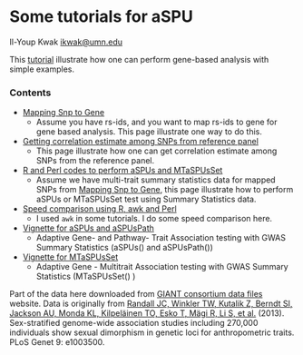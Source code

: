 Some tutorials for aSPU
=======================

Il-Youp Kwak <ikwak@umn.edu>

This [tutorial](http://www.tc.umn.edu/~ikwak/tutorials/index.html) illustrate how one can perform gene-based analysis with simple examples. 

### Contents
 - [Mapping Snp to Gene](http://www.tc.umn.edu/~ikwak/tutorials/mappingSnpToGene2.html)
   - Assume you have rs-ids, and you want to map rs-ids to gene for gene based analysis. This page illustrate one way to do this.
 - [Getting correlation estimate among SNPs from reference panel](http://www.tc.umn.edu/~ikwak/tutorials/CorrFromRef.html)
   - This page illustrate how one can get correlation estimate among SNPs from the reference panel.
 - [R and Perl codes to perform aSPUs and MTaSPUsSet](http://www.tc.umn.edu/~ikwak/tutorials/ForMTgenes.html)
   - Assume we have multi-trait summary statistics data for mapped SNPs from [Mapping Snp to Gene](http://www.tc.umn.edu/~ikwak/tutorials/mappingSnpToGene2.html), this page illustrate how to perform aSPUs or MTaSPUsSet test using Summary Statistics data.
 - [Speed comparison using R, awk and Perl](http://www.tc.umn.edu/~ikwak/tutorials/SpeedComp.html)
   - I used `awk` in some tutorials. I do some speed comparison here.
 - [Vignette for aSPUs and aSPUsPath](http://www.tc.umn.edu/~ikwak/tutorials/aSPUstat.html)
   - Adaptive Gene- and Pathway- Trait Association testing with GWAS Summary Statistics (aSPUs() and aSPUsPath())
 - [Vignette for MTaSPUsSet](http://www.tc.umn.edu/~ikwak/tutorials/MTaSPUsSet.html)
   - Adaptive Gene - Multitrait Association testing with GWAS Summary Statistics (MTaSPUsSet() ) 

Part of the data here downloaded from [GIANT consortium data files](https://www.broadinstitute.org/collaboration/giant/index.php/GIANT_consortium_data_files) website. Data is originally from [Randall JC, Winkler TW, Kutalik Z, Berndt SI, Jackson AU, Monda KL, Kilpeläinen TO, Esko T, Mägi R, Li S, et al.](http://www.ncbi.nlm.nih.gov/pubmed/23754948?dopt=Citation) (2013). Sex-stratified genome-wide association studies including 270,000 individuals show sexual dimorphism in genetic loci for anthropometric traits. PLoS Genet 9: e1003500.